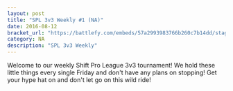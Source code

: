 ```yaml
---
layout: post
title: "SPL 3v3 Weekly #1 (NA)"
date: 2016-08-12
bracket_url: "https://battlefy.com/embeds/57a2993983766b260c7b14dd/stage/57a2993983766b260c7b14de"
category: NA
description: "SPL 3v3 Weekly"
---
```


Welcome to our weekly Shift Pro League 3v3 tournament! We hold these little things every single Friday and don't have any plans on stopping! Get your hype hat on and don't let go on this wild ride!
